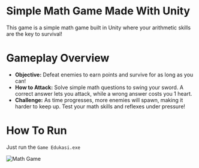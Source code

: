 # Simple Math Game Made With Unity
This game is a simple math game built in Unity where your arithmetic skills are the key to survival!

# Gameplay Overview
* __Objective:__ Defeat enemies to earn points and survive for as long as you can!
* __How to Attack:__ Solve simple math questions to swing your sword. A correct answer lets you attack, while a wrong answer costs you 1 heart.
* __Challenge:__ As time progresses, more enemies will spawn, making it harder to keep up. Test your math skills and reflexes under pressure!

# How To Run
Just run the
`Game Edukasi.exe`


![Math Game](./assets/MathGame.gif)
